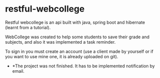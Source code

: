 # restful-webcollege

Restful webcollege is an api built with java, spring boot and hibernate (learnt from a tutorial).

WebCollege was created to help some students to save their grade and subjects, and also it was implemented a task reminder.

To sign in you must create an account (use a client made by yourself or if you want to use mine one, it is already uploaded on git).

- *The project was not finished. It has to be implemented notification by email.
